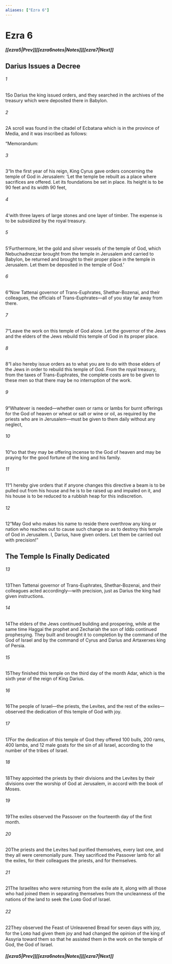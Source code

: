 ```yaml
---
aliases: ["Ezra 6"]
---
```

# Ezra 6
##### <span class=arrow-left></span>[[ezra5|Prev]]<span class=navigation-separator></span>[[ezra6notes|Notes]]<span class=navigation-separator></span>[[ezra7|Next]]<span class=arrow-right></span>
## Darius Issues a Decree
###### 1
<span class=verse-first>1</span>So Darius the king issued orders, and they searched in the archives of the treasury which were deposited there in Babylon.
###### 2
<span class=verse-body>2</span>A scroll was found in the citadel of Ecbatana which is in the province of Media, and it was inscribed as follows:
<div class=paragraph-break></div>

“Memorandum:
###### 3
<span class=verse-body>3</span>“In the first year of his reign, King Cyrus gave orders concerning the temple of God in Jerusalem: ‘Let the temple be rebuilt as a place where sacrifices are offered. Let its foundations be set in place. Its height is to be 90 feet and its width 90 feet,
###### 4
<span class=verse-body>4</span>‘with three layers of large stones and one layer of timber. The expense is to be subsidized by the royal treasury.
###### 5
<span class=verse-body>5</span>‘Furthermore, let the gold and silver vessels of the temple of God, which Nebuchadnezzar brought from the temple in Jerusalem and carried to Babylon, be returned and brought to their proper place in the temple in Jerusalem. Let them be deposited in the temple of God.’
<div class=paragraph-break></div>

###### 6
<span class=verse-first>6</span>“Now Tattenai governor of Trans-Euphrates, Shethar-Bozenai, and their colleagues, the officials of Trans-Euphrates—all of you stay far away from there.
###### 7
<span class=verse-body>7</span>“Leave the work on this temple of God alone. Let the governor of the Jews and the elders of the Jews rebuild this temple of God in its proper place.
###### 8
<span class=verse-body>8</span>“I also hereby issue orders as to what you are to do with those elders of the Jews in order to rebuild this temple of God. From the royal treasury, from the taxes of Trans-Euphrates, the complete costs are to be given to these men so that there may be no interruption of the work.
###### 9
<span class=verse-body>9</span>“Whatever is needed—whether oxen or rams or lambs for burnt offerings for the God of heaven or wheat or salt or wine or oil, as required by the priests who are in Jerusalem—must be given to them daily without any neglect,
###### 10
<span class=verse-body>10</span>“so that they may be offering incense to the God of heaven and may be praying for the good fortune of the king and his family.
###### 11
<span class=verse-body>11</span>“I hereby give orders that if anyone changes this directive a beam is to be pulled out from his house and he is to be raised up and impaled on it, and his house is to be reduced to a rubbish heap for this indiscretion.
###### 12
<span class=verse-body>12</span>“May God who makes his name to reside there overthrow any king or nation who reaches out to cause such change so as to destroy this temple of God in Jerusalem. I, Darius, have given orders. Let them be carried out with precision!”
## The Temple Is Finally Dedicated
###### 13
<span class=verse-first>13</span>Then Tattenai governor of Trans-Euphrates, Shethar-Bozenai, and their colleagues acted accordingly—with precision, just as Darius the king had given instructions.
###### 14
<span class=verse-body>14</span>The elders of the Jews continued building and prospering, while at the same time Haggai the prophet and Zechariah the son of Iddo continued prophesying. They built and brought it to completion by the command of the God of Israel and by the command of Cyrus and Darius and Artaxerxes king of Persia.
###### 15
<span class=verse-body>15</span>They finished this temple on the third day of the month Adar, which is the sixth year of the reign of King Darius.
<div class=paragraph-break></div>

###### 16
<span class=verse-first>16</span>The people of Israel—the priests, the Levites, and the rest of the exiles—observed the dedication of this temple of God with joy.
###### 17
<span class=verse-body>17</span>For the dedication of this temple of God they offered 100 bulls, 200 rams, 400 lambs, and 12 male goats for the sin of all Israel, according to the number of the tribes of Israel.
###### 18
<span class=verse-body>18</span>They appointed the priests by their divisions and the Levites by their divisions over the worship of God at Jerusalem, in accord with the book of Moses.
<div class=paragraph-break></div>

###### 19
<span class=verse-first>19</span>The exiles observed the Passover on the fourteenth day of the first month.
###### 20
<span class=verse-body>20</span>The priests and the Levites had purified themselves, every last one, and they all were ceremonially pure. They sacrificed the Passover lamb for all the exiles, for their colleagues the priests, and for themselves.
###### 21
<span class=verse-body>21</span>The Israelites who were returning from the exile ate it, along with all those who had joined them in separating themselves from the uncleanness of the nations of the land to seek the Lᴏʀᴅ God of Israel.
###### 22
<span class=verse-body>22</span>They observed the Feast of Unleavened Bread for seven days with joy, for the Lᴏʀᴅ had given them joy and had changed the opinion of the king of Assyria toward them so that he assisted them in the work on the temple of God, the God of Israel.
##### <span class=arrow-left></span>[[ezra5|Prev]]<span class=navigation-separator></span>[[ezra6notes|Notes]]<span class=navigation-separator></span>[[ezra7|Next]]<span class=arrow-right></span>